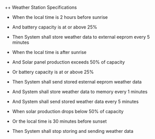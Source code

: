 ++ Weather Station Specifications

* When the local time is 2 hours before sunrise
*  And battery capacity is at or above 25%
* Then System shall store weather data to external eeprom every 5 minutes

* When the local time is after sunrise
*  And Solar panel production exceeds 50% of capacity
*  Or battery capacity is at or above 25%
* Then System shall send stored esternal eeprom weather data
*  And System shall store weather data to memory every 1 minutes
*  And System shall send stored weather data every 5 minutes

* When  solar production drops below 50% of capacity
*   Or the local time is 30 minutes before sunset
* Then System shall stop storing and sending weather data

